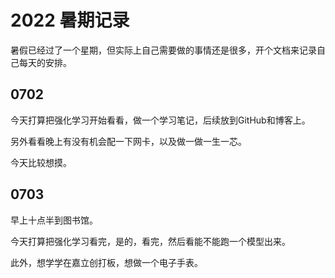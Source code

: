# 2022 暑期记录

暑假已经过了一个星期，但实际上自己需要做的事情还是很多，开个文档来记录自己每天的安排。

## 0702

今天打算把强化学习开始看看，做一个学习笔记，后续放到GitHub和博客上。

另外看看晚上有没有机会配一下网卡，以及做一做一生一芯。

今天比较想摸。

## 0703

早上十点半到图书馆。

今天打算把强化学习看完，是的，看完，然后看能不能跑一个模型出来。

此外，想学学在嘉立创打板，想做一个电子手表。
